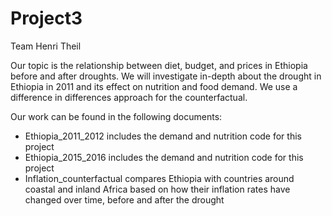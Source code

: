 # Project3
Team Henri Theil

Our topic is the relationship between diet, budget, and prices in Ethiopia before and after droughts. We will investigate in-depth about the drought in Ethiopia in 2011 and its effect on nutrition and food demand. We use a difference in differences approach for the counterfactual.

Our work can be found in the following documents:
* Ethiopia_2011_2012 includes the demand and nutrition code for this project
* Ethiopia_2015_2016 includes the demand and nutrition code for this project
* Inflation_counterfactual compares Ethiopia with countries around coastal and inland Africa based on how their inflation rates have changed over time, before and after the drought

